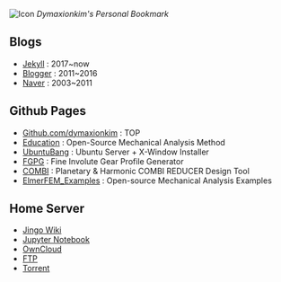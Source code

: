 
![Icon](https://cloud.githubusercontent.com/assets/12775748/11586554/45bf4fd6-9ab7-11e5-91af-481ada800b23.png)  _Dymaxionkim's Personal Bookmark_

## Blogs
* [Jekyll](https://dymaxionkim.github.io/beautiful-jekyll/) : 2017~now
* [Blogger](http://dymaxionkim.blogspot.kr) : 2011~2016
* [Naver](http://blog.naver.com/dymaxion) : 2003~2011

## Github Pages
* [Github.com/dymaxionkim](https://github.com/dymaxionkim) : TOP
* [Education](https://dymaxionkim.github.io/Education/index.html) : Open-Source Mechanical Analysis Method
* [UbuntuBang](http://dymaxionkim.github.io/UbuntuBang/mdwiki_UbuntuBang/index.html) : Ubuntu Server + X-Window Installer
* [FGPG](http://dymaxionkim.github.io/FGPG/) : Fine Involute Gear Profile Generator
* [COMBI](http://dymaxionkim.github.io/COMBI/) : Planetary & Harmonic COMBI REDUCER Design Tool
* [ElmerFEM_Examples](http://dymaxionkim.github.io/ElmerFEM_Examples/) : Open-source Mechanical Analysis Examples

## Home Server
* [Jingo Wiki](http://dymaxionkim.mooo.com:3000)
* [Jupyter Notebook](http://dymaxionkim.mooo.com:8888)
* [OwnCloud](http://dymaxionkim.mooo.com/owncloud)
* [FTP](ftp://dymaxionkim.mooo.com:3001)
* [Torrent](http://dymaxionkim.mooo.com:3002)



